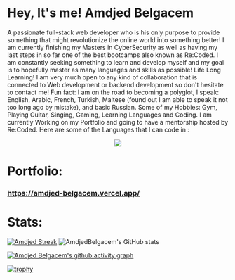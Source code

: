 
# Hey, It's me! Amdjed Belgacem
A passionate full-stack web developer who is his only purpose to provide something that might revolutionize the online world into something better!
I am currently finishing my Masters in CyberSecurity as well as having my last steps in so far one of the best bootcamps also known as Re:Coded.
I am constantly seeking something to learn and develop myself and my goal is to hopefully master as many languages and skills as possible! Life Long Learning!
I am very much open to any kind of collaboration that is connected to Web development or backend development so don't hesitate to contact me!
Fun fact: I am on the road to becoming a polyglot, I speak: English, Arabic, French, Turkish, Maltese (found out I am able to speak it not too long ago by mistake), and basic Russian.
Some of my Hobbies: Gym, Playing Guitar, Singing, Gaming, Learning Languages and Coding.
I am currently Working on my Portfolio and going to have a mentorship hosted by Re:Coded.
Here are some of the Languages that I can code in :


<p align="center">
  <a href="https://skillicons.dev">
    <img src="https://skillicons.dev/icons?i=react,next,nodejs,redux,js,ts,html,css,tailwind,bootstrap,materialui,python,java,aws,firebase,mongodb,mysql,sqlite,git,github," />
  </a>
</p>


# Portfolio:
### https://amdjed-belgacem.vercel.app/

# Stats:

[![Amdjed Streak](https://streak-stats.demolab.com/?user=AmdjedBelgacem&theme=dark)](https://git.io/streak-stats) 
![AmdjedBelgacem's GitHub stats](https://github-readme-stats.vercel.app/api?username=AmdjedBelgacem&show_icons=true&theme=dark)


[![Amdjed Belgacem's github activity graph](https://github-readme-activity-graph.vercel.app/graph?username=AmdjedBelgacem&custom_title=Amdjed%20Belgacem%20Activity%20Graph&theme=react-dark&hide_border=true)](https://github.com/AmdjedBelgacem/github-readme-activity-graph)

[![trophy](https://github-profile-trophy.vercel.app/?username=AmdjedBelgacem&theme=onedark&column=7&margin-w=15)](https://github.com/AmdjedBelgacem/github-profile-trophy)

